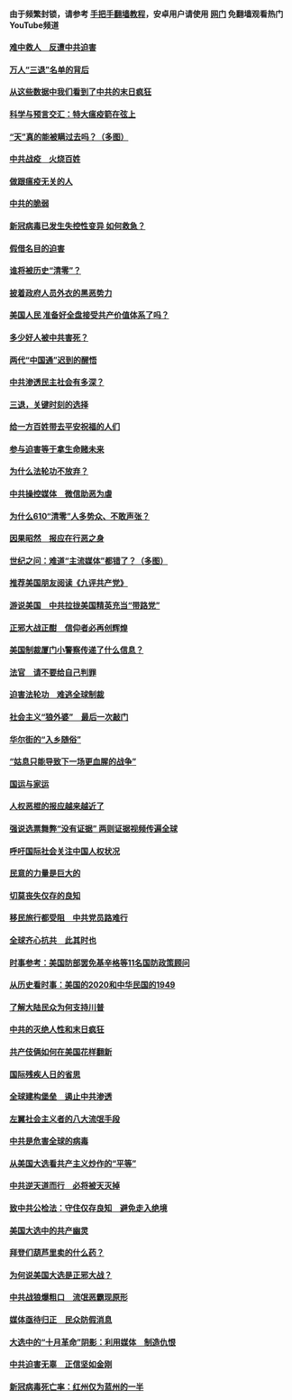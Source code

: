 #### 由于频繁封锁，请参考 [手把手翻墙教程](https://github.com/gfw-breaker/guides/wiki/)，安卓用户请使用 [网门](https://github.com/gfw-breaker/nogfw/blob/master/dl.md?t=01142000) 免翻墙观看热门YouTube频道 

#### [难中救人　反遭中共迫害](../pages/251/418414.md?t=01142000) 

#### [万人“三退”名单的背后](../pages/251/418505.md?t=01142000) 

#### [从这些数据中我们看到了中共的末日疯狂](../pages/251/418420.md?t=01142000) 

#### [科学与预言交汇：特大瘟疫箭在弦上](../pages/251/418266.md?t=01142000) 

#### [“天”真的能被瞒过去吗？（多图）](../pages/251/418308.md?t=01142000) 

#### [中共战疫　火烧百姓](../pages/251/418220.md?t=01142000) 

#### [做跟瘟疫无关的人](../pages/251/418171.md?t=01142000) 

#### [中共的脆弱](../pages/251/418196.md?t=01142000) 

#### [新冠病毒已发生失控性变异 如何救急？](../pages/251/418032.md?t=01142000) 

#### [假借名目的迫害](../pages/251/418055.md?t=01142000) 

#### [谁将被历史“清零”？](../pages/251/417485.md?t=01142000) 

#### [披着政府人员外衣的黑恶势力](../pages/251/417442.md?t=01142000) 

#### [美国人民 准备好全盘接受共产价值体系了吗？](../pages/251/417491.md?t=01142000) 

#### [多少好人被中共害死？](../pages/251/417144.md?t=01142000) 

#### [两代“中国通”迟到的醒悟](../pages/251/417064.md?t=01142000) 

#### [中共渗透民主社会有多深？](../pages/251/417063.md?t=01142000) 

#### [三退，关键时刻的选择](../pages/251/416969.md?t=01142000) 

#### [给一方百姓带去平安祝福的人们](../pages/251/416941.md?t=01142000) 

#### [参与迫害等于拿生命赌未来](../pages/251/416856.md?t=01142000) 

#### [为什么法轮功不放弃？](../pages/251/416864.md?t=01142000) 

#### [中共操控媒体　微信助恶为虐](../pages/251/416724.md?t=01142000) 

#### [为什么610“清零”人多势众、不敢声张？](../pages/251/416632.md?t=01142000) 

#### [因果昭然　报应在行恶之身](../pages/251/416582.md?t=01142000) 

#### [世纪之问：难道“主流媒体”都错了？（多图）](../pages/251/416571.md?t=01142000) 

#### [推荐美国朋友阅读《九评共产党》](../pages/251/416510.md?t=01142000) 

#### [游说美国　中共拉拢美国精英充当“带路党”](../pages/251/416529.md?t=01142000) 

#### [正邪大战正酣　信仰者必再创辉煌](../pages/251/416433.md?t=01142000) 

#### [美国制裁厦门小警察传递了什么信息？](../pages/251/416432.md?t=01142000) 

#### [法官　请不要给自己判罪](../pages/251/416379.md?t=01142000) 

#### [迫害法轮功　难逃全球制裁](../pages/251/416380.md?t=01142000) 

#### [社会主义“狼外婆”　最后一次敲门](../pages/251/416394.md?t=01142000) 

#### [华尔街的“入乡随俗”](../pages/251/416395.md?t=01142000) 

#### [“姑息只能导致下一场更血腥的战争”](../pages/251/416223.md?t=01142000) 

#### [国运与家运](../pages/251/416224.md?t=01142000) 

#### [人权恶棍的报应越来越近了](../pages/251/416276.md?t=01142000) 

#### [强说选票舞弊“没有证据” 两则证据视频传遍全球](../pages/251/416227.md?t=01142000) 

#### [呼吁国际社会关注中国人权状况](../pages/251/416135.md?t=01142000) 

#### [民意的力量是巨大的](../pages/251/416222.md?t=01142000) 

#### [切莫丧失仅存的良知](../pages/251/416134.md?t=01142000) 

#### [移民旅行都受阻　中共党员路难行](../pages/251/416033.md?t=01142000) 

#### [全球齐心抗共　此其时也](../pages/251/415989.md?t=01142000) 

#### [时事参考：美国防部罢免基辛格等11名国防政策顾问](../pages/251/415970.md?t=01142000) 

#### [从历史看时事：美国的2020和中华民国的1949](../pages/251/415949.md?t=01142000) 

#### [了解大陆民众为何支持川普](../pages/251/415950.md?t=01142000) 

#### [中共的灭绝人性和末日疯狂](../pages/251/415944.md?t=01142000) 

#### [共产伎俩如何在美国花样翻新](../pages/251/415908.md?t=01142000) 

#### [国际残疾人日的省思](../pages/251/415849.md?t=01142000) 

#### [全球建构堡垒　遏止中共渗透](../pages/251/415850.md?t=01142000) 

#### [左翼社会主义者的八大流氓手段](../pages/251/415802.md?t=01142000) 

#### [中共是危害全球的病毒](../pages/251/415569.md?t=01142000) 

#### [从美国大选看共产主义炒作的“平等”](../pages/251/415654.md?t=01142000) 

#### [中共逆天道而行　必将被天灭掉](../pages/251/415626.md?t=01142000) 

#### [致中共公检法：守住仅存良知　避免走入绝境](../pages/251/415627.md?t=01142000) 

#### [美国大选中的共产幽灵](../pages/251/415618.md?t=01142000) 

#### [拜登们葫芦里卖的什么药？](../pages/251/415531.md?t=01142000) 

#### [为何说美国大选是正邪大战？](../pages/251/415530.md?t=01142000) 

#### [中共战狼爆粗口　流氓恶霸现原形](../pages/251/415426.md?t=01142000) 

#### [媒体亟待归正　民众防假消息](../pages/251/415402.md?t=01142000) 

#### [大选中的“十月革命”阴影：利用媒体　制造仇恨](../pages/251/415334.md?t=01142000) 

#### [中共迫害无辜　正信坚如金刚](../pages/251/415307.md?t=01142000) 

#### [新冠病毒死亡率：红州仅为蓝州的一半](../pages/251/415164.md?t=01142000) 

